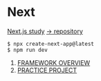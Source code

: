 # Next

[Next.js study](https://nomadcoders.co/nextjs-fundamentals)
[→ repository](https://github.com/nomadcoders/nextjs-fundamentals)

`$ npx create-next-app@latest`<br/>
`$ npm run dev`

1. [FRAMEWORK OVERVIEW](https://github.com/bbahna/Next/issues/1)
2. [PRACTICE PROJECT](https://github.com/bbahna/Next/issues/2)
